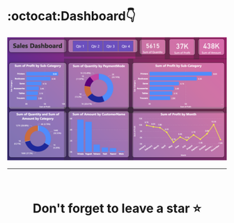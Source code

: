 # :octocat:Dashboard👇
![Screenshot 2023-07-28 152259](dashboard_img.png)

<hr />
<br />

# <div align="center">Don't forget to leave a star ⭐️</div>
